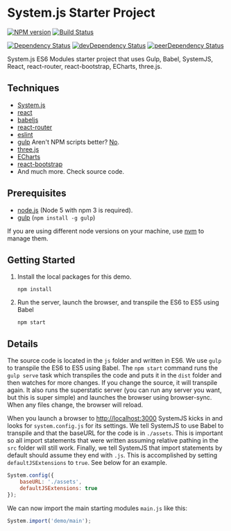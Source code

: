 # System.js Starter Project

[![NPM version][npm-badge]][npm] [![Build Status][travis-ci-image]][travis-ci-url]

[![Dependency Status][deps-badge]][deps]
[![devDependency Status][dev-deps-badge]][dev-deps]
[![peerDependency Status][peer-deps-badge]][peer-deps]

System.js ES6 Modules starter project that uses Gulp, Babel, SystemJS, React, react-router, react-bootstrap, ECharts, three.js.

## Techniques

- [System.js](https://github.com/systemjs/systemjs)
- [react](http://facebook.github.io/react/)
- [babeljs](https://babeljs.io/)
- [react-router](https://github.com/rackt/react-router)
- [eslint](http://eslint.org/)
- [gulp](http://gulpjs.com/) Aren't NPM scripts better? [No](https://twitter.com/jaffathecake/status/700320306053935104).
- [three.js](https://github.com/mrdoob/three.js)
- [ECharts](https://github.com/ecomfe/echarts)
- [react-bootstrap](https://github.com/react-bootstrap/react-bootstrap)
- And much more. Check source code.

## Prerequisites

- [node.js](http://nodejs.org) (Node 5 with npm 3 is required).
- [gulp](http://gulpjs.com/) (`npm install -g gulp`)

If you are using different node versions on your machine, use [nvm](https://github.com/creationix/nvm) to manage them.

## Getting Started

1. Install the local packages for this demo.

    `npm install`

2. Run the server, launch the browser, and transpile the ES6 to ES5 using Babel

    `npm start`

## Details

The source code is located in the `js` folder and written in ES6. We use `gulp` to transpile the ES6 to ES5 using Babel. The `npm start` command runs the `gulp serve` task which transpiles the code and puts it in the `dist` folder and then watches for more changes. If you change the source, it will transpile again. It also runs the superstatic server (you can run any server you want, but this is super simple) and launches the browser using browser-sync. When any files change, the browser will reload.

When you launch a browser to [http://localhost:3000](http://localhost:3000) SystemJS kicks in and looks for `system.config.js` for its settings. We tell SystemJS to use Babel to transpile and that the baseURL for the code is in `./assets`. This is important so all import statements that were written assuming relative pathing in the `src` folder will still work. Finally, we tell SystemJS that import statements by default should assume they end with `.js`. This is accomplished by setting `defaultJSExtensions` to `true`. See below for an example.

```js
System.config({
    baseURL: './assets',
    defaultJSExtensions: true
});
```

We can now import the main starting modules `main.js` like this:

```js
System.import('demo/main');
```

[npm-badge]: http://badge.fury.io/js/systemjs-starter-kit.svg
[npm]: https://www.npmjs.com/package/systemjs-starter-kit

[deps-badge]: https://david-dm.org/luqin/systemjs-starter-kit.svg
[deps]: https://david-dm.org/luqin/systemjs-starter-kit

[dev-deps-badge]: https://david-dm.org/luqin/systemjs-starter-kit/dev-status.svg
[dev-deps]: https://david-dm.org/luqin/systemjs-starter-kit#info=devDependencies

[peer-deps-badge]: https://david-dm.org/luqin/systemjs-starter-kit/peer-status.svg
[peer-deps]: https://david-dm.org/luqin/systemjs-starter-kit#info=peerDependencies 

[travis-ci-image]: https://travis-ci.org/luqin/systemjs-starter-kit.svg
[travis-ci-url]: https://travis-ci.org/luqin/systemjs-starter-kit
